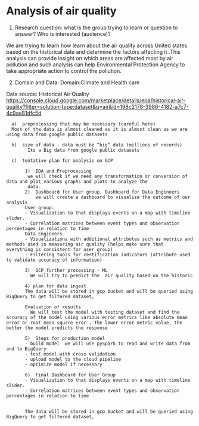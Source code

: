 # Analysis of air quality 
1) Research question:  what is the group trying to learn or question to answer? Who is interested (audience)?

We are trying to learn how learn about the air quality across United states based on the historical date and determine the factors affecting it .This analysis can provide insight on which areas are affected most by air pollution and such analysis can help Environmental Protection Agency to take appropriate action to control the pollution.

2)  Domain and Data: 
Domain:Climate and Health care

Data source: Historical Air Quality
https://console.cloud.google.com/marketplace/details/epa/historical-air-quality?filter=solution-type:dataset&q=air&id=198c2178-3986-4182-a7c7-4c9ae81dfc5d

      a)  preprocessing that may be necessary (careful here)
      Most of the data is almost cleaned as it is almost clean as we are using data from google public datasets

      b)  size of data - data must be “big” data (millions of records)
            Its a Big data from google public datasets

      c)  tentative plan for analysis on GCP

           1)  EDA and Preprocessing
            we will check if we need any transformation or conversion of data and plot various graphs and plots to analyze the
            data.
           2)  Dashboard for User group, Dashboard for Data Engineers
               we will create a dashboard to visualize the outcome of our analysis
           User group:
           - Visualization to that displays events on a map with timeline slider.
           - Correlation matrices between event types and observation percentages in relation to time
           Data Engineers
           - Visualizations with additional attributes such as metrics and methods used in measuring air quality (helps make sure that               everything is consistent for user group)
           - Filtering tools for certification indicators (attribute used to validate accuracy of information)
           
           3)  GCP further processing - ML
             We will try to predict the  air quality based on the historic  

           4) plan for data ingest
           The data will be stored in gcp bucket and will be queried using BigQuery to get filtered dataset,
            
           Evaluation of results
             We will test the model with testing dataset and find the accuracy of the model using various error metrics like absolute mean error or root mean square eror . The lower error metric value, the better the model predicts the response
             
           5)  Steps for production model
           - build model  we will use pySpark to read and write data from and to BigQuery 
           - test model with cross validation
           - upload model to the cloud pipeline
           - optimize model if necessary
          
           6)  Final Dashboard for User Group
           - Visualization to that displays events on a map with timeline slider.
           - Correlation matrices between event types and observation percentages in relation to time
 

           The data will be stored in gcp bucket and will be queried using BigQuery to get filtered dataset,
